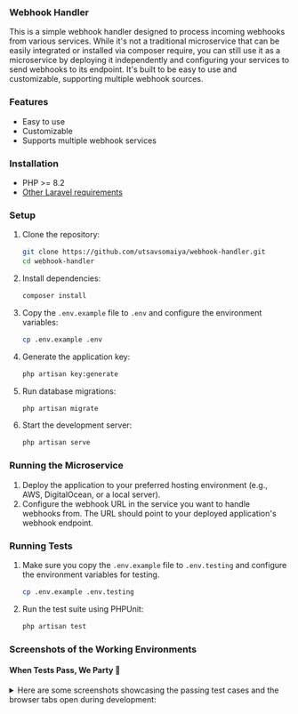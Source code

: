 ### Webhook Handler
This is a simple webhook handler designed to process incoming webhooks from various services. While it's not a traditional microservice that can be easily integrated or installed via composer require, you can still use it as a microservice by deploying it independently and configuring your services to send webhooks to its endpoint.
It's built to be easy to use and customizable, supporting multiple webhook sources.

### Features
- Easy to use
- Customizable
- Supports multiple webhook services

### Installation
- PHP >= 8.2
- [Other Laravel requirements](https://laravel.com/docs/12.x/deployment#server-requirements)

### Setup

1. Clone the repository:
    ```bash
    git clone https://github.com/utsavsomaiya/webhook-handler.git
    cd webhook-handler
    ```

2. Install dependencies:
    ```bash
    composer install
    ```

3. Copy the `.env.example` file to `.env` and configure the environment variables:
    ```bash
    cp .env.example .env
    ```

4. Generate the application key:
    ```bash
    php artisan key:generate
    ```

5. Run database migrations:
    ```bash
    php artisan migrate
    ```

6. Start the development server:
    ```bash
    php artisan serve
    ```

### Running the Microservice
1. Deploy the application to your preferred hosting environment (e.g., AWS, DigitalOcean, or a local server).
2. Configure the webhook URL in the service you want to handle webhooks from. The URL should point to your deployed application's webhook endpoint.

### Running Tests
1. Make sure you copy the `.env.example` file to `.env.testing` and configure the environment variables for testing.
    ```bash
    cp .env.example .env.testing
    ```

2. Run the test suite using PHPUnit:
    ```bash
    php artisan test
    ```


### Screenshots of the Working Environments
#### When Tests Pass, We Party 🎉
<details>
    <summary>Here are some screenshots showcasing the passing test cases and the browser tabs open during development:</summary>
    <img src="./public/screenshots/test-passing.png" alt="Test Pass" width="600">
    <img src="./public/screenshots/browser-tabs.png" alt="Browser Tabs" width="600">
</details>
